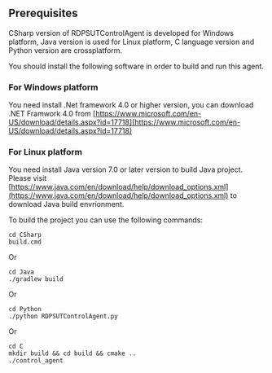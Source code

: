 ## Prerequisites

CSharp version of RDPSUTControlAgent is developed for Windows platform, Java
version is used for Linux platform, C language version and Python version are
crossplatform.

You should install the following software in order to build and run this agent.

### For Windows platform

You need install .Net framework 4.0 or higher version, you can download .NET Framwork 4.0 from [https://www.microsoft.com/en-US/download/details.aspx?id=17718](https://www.microsoft.com/en-US/download/details.aspx?id=17718)

### For Linux platform

You need install Java version 7.0 or later version to build Java project.
Please visit [https://www.java.com/en/download/help/download_options.xml](https://www.java.com/en/download/help/download_options.xml) to download Java build envrionment.

To build the project you can use the following commands:

```
cd CSharp
build.cmd
```

Or

```
cd Java
./gradlew build
```

Or

```
cd Python
./python RDPSUTControlAgent.py
```

Or

```
cd C
mkdir build && cd build && cmake ..
./control_agent
```
